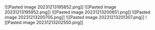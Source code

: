![[Pasted image 20231213195852.png]]
![[Pasted image 20231213195952.png]]
![[Pasted image 20231213200651.png]]
![[Pasted image 20231213200705.png]]
![[Pasted image 20231213201307.png]]
![[Pasted image 20231213202550.png]]